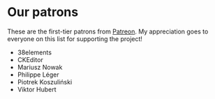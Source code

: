 # Our patrons

These are the first-tier patrons from [Patreon](https://www.patreon.com/fabiosantoscode). My appreciation goes to everyone on this list for supporting the project!

 * 38elements
 * CKEditor
 * Mariusz Nowak
 * Philippe Léger
 * Piotrek Koszuliński
 * Viktor Hubert
